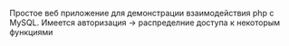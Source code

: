 Простое веб приложение для демонстрации взаимодействия php с MySQL.
Имеется авторизация -> распределние доступа к некоторым функциями
